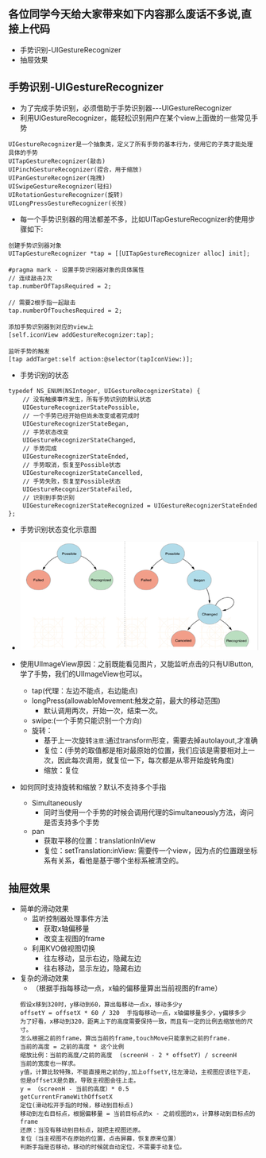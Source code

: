 ## 各位同学今天给大家带来如下内容那么废话不多说,直接上代码
- 手势识别-UIGestureRecognizer
- 抽屉效果

## 手势识别-UIGestureRecognizer
- 为了完成手势识别，必须借助于手势识别器---UIGestureRecognizer
- 利用UIGestureRecognizer，能轻松识别用户在某个view上面做的一些常见手势

```objc
UIGestureRecognizer是一个抽象类，定义了所有手势的基本行为，使用它的子类才能处理具体的手势
UITapGestureRecognizer(敲击)
UIPinchGestureRecognizer(捏合，用于缩放)
UIPanGestureRecognizer(拖拽)
UISwipeGestureRecognizer(轻扫)
UIRotationGestureRecognizer(旋转)
UILongPressGestureRecognizer(长按)
```
- 每一个手势识别器的用法都差不多，比如UITapGestureRecognizer的使用步骤如下:

```objc
创建手势识别器对象
UITapGestureRecognizer *tap = [[UITapGestureRecognizer alloc] init];

#pragma mark - 设置手势识别器对象的具体属性
// 连续敲击2次
tap.numberOfTapsRequired = 2;

// 需要2根手指一起敲击
tap.numberOfTouchesRequired = 2;

添加手势识别器到对应的view上
[self.iconView addGestureRecognizer:tap];

监听手势的触发
[tap addTarget:self action:@selector(tapIconView:)];
```
- 手势识别的状态<br>
```objc
typedef NS_ENUM(NSInteger, UIGestureRecognizerState) {
    // 没有触摸事件发生，所有手势识别的默认状态
    UIGestureRecognizerStatePossible,
    // 一个手势已经开始但尚未改变或者完成时
    UIGestureRecognizerStateBegan,
    // 手势状态改变
    UIGestureRecognizerStateChanged,
    // 手势完成
    UIGestureRecognizerStateEnded,
    // 手势取消，恢复至Possible状态
    UIGestureRecognizerStateCancelled, 
    // 手势失败，恢复至Possible状态
    UIGestureRecognizerStateFailed,
    // 识别到手势识别
    UIGestureRecognizerStateRecognized = UIGestureRecognizerStateEnded
};
```
- 手势识别状态变化示意图
- ![](/assets/UIGestureRecognizer.png)

- 使用UIImageView原因：之前既能看见图片，又能监听点击的只有UIButton,学了手势，我们的UIImageView也可以。
    - tap(代理：左边不能点，右边能点)
    - longPress(allowableMovement:触发之前，最大的移动范围)
        - 默认调用两次，开始一次，结束一次。
    - swipe:(一个手势只能识别一个方向)
    - 旋转：
        - 基于上一次旋转`注意`:通过transform形变，需要去掉autolayout,才准确
        - 复位：(手势的取值都是相对最原始的位置，我们应该是需要相对上一次，因此每次调用，就复位一下，每次都是从零开始旋转角度)
        - 缩放：复位
- 如何同时支持旋转和缩放？默认不支持多个手指
    - Simultaneously
        - 同时当使用一个手势的时候会调用代理的Simultaneously方法，询问是否支持多个手势
    - pan
        - 获取平移的位置：translationInView
        - 复位：setTranslation:inView: 需要传一个view，因为点的位置跟坐标系有关系，看他是基于哪个坐标系被清空的。

## 抽屉效果
- 简单的滑动效果
    - 监听控制器处理事件方法
        - 获取x轴偏移量
        - 改变主视图的frame
    - 利用KVO做视图切换
        - 往左移动，显示右边，隐藏左边
        - 往右移动，显示左边，隐藏右边
- 复杂的滑动效果
    - （根据手指每移动一点，x轴的偏移量算出当前视图的frame）
    ```objc
    假设x移到320时，y移动到60，算出每移动一点x，移动多少y
    offsetY = offsetX * 60 / 320  手指每移动一点，x轴偏移量多少，y偏移多少
    为了好看，x移动到320，距离上下的高度需要保持一致，而且有一定的比例去缩放他的尺寸。
    怎么根据之前的frame，算出当前的frame,touchMove只能拿到之前的frame.
    当前的高度 = 之前的高度 * 这个比例
    缩放比例：当前的高度/之前的高度  (screenH - 2 * offsetY) / screenH
    当前的宽度也一样求。
    y值，计算比较特殊，不能直接用之前的y,加上offsetY,往左滑动，主视图应该往下走，但是offsetX是负数，导致主视图会往上走。
    y = （screenH - 当前的高度）* 0.5
    getCurrentFrameWithOffsetX
    定位(滑动松开手指的时候，移动到目标点)
    移动到左右目标点，根据偏移量 = 当前目标点的x - 之前视图的x，计算移动到目标点的frame
    还原：当没有移动到目标点，就把主视图还原。
    复位（当主视图不在原始的位置，点击屏幕，恢复原来位置）
    判断手指是否移动，移动的时候就自动定位，不需要手动复位。
    ```